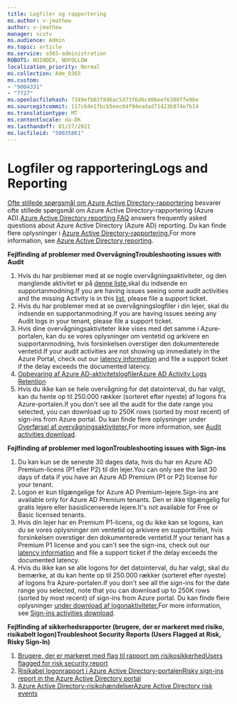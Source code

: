 ```yaml
---
title: Logfiler og rapportering
ms.author: v-jmathew
author: v-jmathew
manager: scotv
ms.audience: Admin
ms.topic: article
ms.service: o365-administration
ROBOTS: NOINDEX, NOFOLLOW
localization_priority: Normal
ms.collection: Adm_O365
ms.custom:
- "9004331"
- "7727"
ms.openlocfilehash: 7349efb02f8d6ac5d73f6d6cd06eef6308ffe9be
ms.sourcegitcommit: 117c64e1fbcb5eec04f94eadad71423b974e7b14
ms.translationtype: MT
ms.contentlocale: da-DK
ms.lasthandoff: 01/27/2021
ms.locfileid: "50035861"
---
```

# <a name="logs-and-reporting"></a><span data-ttu-id="08a9f-102">Logfiler og rapportering</span><span class="sxs-lookup"><span data-stu-id="08a9f-102">Logs and Reporting</span></span>

<span data-ttu-id="08a9f-103">[Ofte stillede spørgsmål om Azure Active Directory-rapportering](https://docs.microsoft.com/azure/active-directory/active-directory-reporting-faq) besvarer ofte stillede spørgsmål om Azure Active Directory-rapportering (Azure AD).</span><span class="sxs-lookup"><span data-stu-id="08a9f-103">[Azure Active Directory reporting FAQ](https://docs.microsoft.com/azure/active-directory/active-directory-reporting-faq) answers frequently asked questions about Azure Active Directory (Azure AD) reporting.</span></span> <span data-ttu-id="08a9f-104">Du kan finde flere oplysninger i [Azure Active Directory-rapportering.](https://docs.microsoft.com/azure/active-directory/reports-monitoring/overview-reports)</span><span class="sxs-lookup"><span data-stu-id="08a9f-104">For more information, see [Azure Active Directory reporting](https://docs.microsoft.com/azure/active-directory/reports-monitoring/overview-reports).</span></span>

<span data-ttu-id="08a9f-105">**Fejlfinding af problemer med Overvågning**</span><span class="sxs-lookup"><span data-stu-id="08a9f-105">**Troubleshooting issues with Audit**</span></span>

1. <span data-ttu-id="08a9f-106">Hvis du har problemer med at se nogle overvågningsaktiviteter, og den manglende aktivitet er på [denne liste,](https://docs.microsoft.com/azure/active-directory/reports-monitoring/reference-audit-activities)skal du indsende en supportanmodning.</span><span class="sxs-lookup"><span data-stu-id="08a9f-106">If you are having issues seeing some audit activities and the missing Activity is in this [list](https://docs.microsoft.com/azure/active-directory/reports-monitoring/reference-audit-activities), please file a support ticket.</span></span>
2. <span data-ttu-id="08a9f-107">Hvis du har problemer med at se overvågningslogfiler i din lejer, skal du indsende en supportanmodning.</span><span class="sxs-lookup"><span data-stu-id="08a9f-107">If you are having issues seeing any Audit logs in your tenant, please file a support ticket.</span></span>
3. <span data-ttu-id="08a9f-108">Hvis dine overvågningsaktiviteter ikke vises med det samme [](https://docs.microsoft.com/azure/active-directory/reports-monitoring/reference-reports-latencies) i Azure-portalen, kan du se vores oplysninger om ventetid og arkivere en supportanmodning, hvis forsinkelsen overstiger den dokumenterede ventetid.</span><span class="sxs-lookup"><span data-stu-id="08a9f-108">If your audit activities are not showing up immediately in the Azure Portal, check out our [latency information](https://docs.microsoft.com/azure/active-directory/reports-monitoring/reference-reports-latencies) and file a support ticket if the delay exceeds the documented latency.</span></span>
4. [<span data-ttu-id="08a9f-109">Opbevaring af Azure AD-aktivitetslogfiler</span><span class="sxs-lookup"><span data-stu-id="08a9f-109">Azure AD Activity Logs Retention</span></span>](https://docs.microsoft.com/azure/active-directory/reports-monitoring/reference-reports-data-retention)
5. <span data-ttu-id="08a9f-110">Hvis du ikke kan se hele overvågning for det datointerval, du har valgt, kan du hente op til 250.000 rækker (sorteret efter nyeste) af logons fra Azure-portalen.</span><span class="sxs-lookup"><span data-stu-id="08a9f-110">If you don't see all the audit for the date range you selected, you can download up to 250K rows (sorted by most recent) of sign-ins from Azure portal.</span></span> <span data-ttu-id="08a9f-111">Du kan finde flere oplysninger under [Overførsel af overvågningsaktiviteter.](https://docs.microsoft.com/azure/active-directory/reports-monitoring/quickstart-download-audit-report)</span><span class="sxs-lookup"><span data-stu-id="08a9f-111">For more information, see [Audit activities download](https://docs.microsoft.com/azure/active-directory/reports-monitoring/quickstart-download-audit-report).</span></span>

<span data-ttu-id="08a9f-112">**Fejlfinding af problemer med logon**</span><span class="sxs-lookup"><span data-stu-id="08a9f-112">**Troubleshooting issues with Sign-ins**</span></span>

1. <span data-ttu-id="08a9f-113">Du kan kun se de seneste 30 dages data, hvis du har en Azure AD Premium-licens (P1 eller P2) til din lejer.</span><span class="sxs-lookup"><span data-stu-id="08a9f-113">You can only see the last 30 days of data if you have an Azure AD Premium (P1 or P2) license for your tenant.</span></span>
2. <span data-ttu-id="08a9f-114">Logon er kun tilgængelige for Azure AD Premium-lejere.</span><span class="sxs-lookup"><span data-stu-id="08a9f-114">Sign-ins are available only for Azure AD Premium tenants.</span></span> <span data-ttu-id="08a9f-115">Den er ikke tilgængelig for gratis lejere eller basislicenserede lejere.</span><span class="sxs-lookup"><span data-stu-id="08a9f-115">It's not available for Free or Basic licensed tenants.</span></span>
3. <span data-ttu-id="08a9f-116">Hvis din lejer har en Premium P1-licens, og du ikke [](https://docs.microsoft.com/azure/active-directory/reports-monitoring/reference-reports-latencies) kan se logons, kan du se vores oplysninger om ventetid og arkivere en supportbillet, hvis forsinkelsen overstiger den dokumenterede ventetid.</span><span class="sxs-lookup"><span data-stu-id="08a9f-116">If your tenant has a Premium P1 license and you can't see the sign-ins, check out our [latency information](https://docs.microsoft.com/azure/active-directory/reports-monitoring/reference-reports-latencies) and file a support ticket if the delay exceeds the documented latency.</span></span>
4. <span data-ttu-id="08a9f-117">Hvis du ikke kan se alle logons for det datointerval, du har valgt, skal du bemærke, at du kan hente op til 250.000 rækker (sorteret efter nyeste) af logons fra Azure-portalen.</span><span class="sxs-lookup"><span data-stu-id="08a9f-117">If you don't see all the sign-ins for the date range you selected, note that you can download up to 250K rows (sorted by most recent) of sign-ins from Azure portal.</span></span> <span data-ttu-id="08a9f-118">Du kan finde flere oplysninger [under download af logonaktiviteter.](https://docs.microsoft.com/azure/active-directory/reports-monitoring/concept-sign-ins#download-sign-in-activities)</span><span class="sxs-lookup"><span data-stu-id="08a9f-118">For more information, see [Sign-ins activities download](https://docs.microsoft.com/azure/active-directory/reports-monitoring/concept-sign-ins#download-sign-in-activities).</span></span>

<span data-ttu-id="08a9f-119">**Fejlfinding af sikkerhedsrapporter (brugere, der er markeret med risiko, risikabelt logon)**</span><span class="sxs-lookup"><span data-stu-id="08a9f-119">**Troubleshoot Security Reports (Users Flagged at Risk, Risky Sign-In)**</span></span>

1. [<span data-ttu-id="08a9f-120">Brugere, der er markeret med flag til rapport om risikosikkerhed</span><span class="sxs-lookup"><span data-stu-id="08a9f-120">Users flagged for risk security report</span></span>](https://docs.microsoft.com/azure/active-directory/reports-monitoring/concept-user-at-risk)
2. [<span data-ttu-id="08a9f-121">Risikabel logonrapport i Azure Active Directory-portalen</span><span class="sxs-lookup"><span data-stu-id="08a9f-121">Risky sign-ins report in the Azure Active Directory portal</span></span>](https://docs.microsoft.com/azure/active-directory/reports-monitoring/concept-risky-sign-ins)
3. [<span data-ttu-id="08a9f-122">Azure Active Directory-risikohændelser</span><span class="sxs-lookup"><span data-stu-id="08a9f-122">Azure Active Directory risk events</span></span>](https://docs.microsoft.com/azure/active-directory/reports-monitoring/concept-risk-events)
